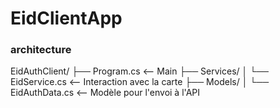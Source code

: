 # EidClientApp

### architecture

EidAuthClient/
├── Program.cs                <-- Main
├── Services/
│   └── EidService.cs        <-- Interaction avec la carte
├── Models/
│   └── EidAuthData.cs       <-- Modèle pour l'envoi à l'API


